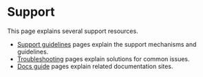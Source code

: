 # Support

This page explains several support resources.

- [Support guidelines](support-guidelines.md) pages explain the support mechanisms and guidelines.
- [Troubleshooting](troubleshooting/index.md) pages explain solutions for common issues.
- [Docs guide](docs-guide.md) pages explain related documentation sites.
